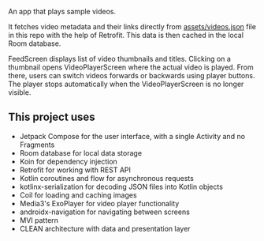 An app that plays sample videos. 

It fetches video metadata and their links directly from [assets/videos.json](https://github.com/DanielRendox/video-player-android/blob/main/assets/videos.json)
file in this repo with the help of Retrofit. This data is then cached in the local Room database.

FeedScreen displays list of video thumbnails and titles. Clicking on a thumbnail opens VideoPlayerScreen where the actual video is played. From there, users can switch videos forwards or backwards using player buttons. The player stops automatically when the VideoPlayerScreen is no longer visible.

## This project uses

- Jetpack Compose for the user interface, with a single Activity and no Fragments
- Room database for local data storage
- Koin for dependency injection
- Retrofit for working with REST API
- Kotlin coroutines and flow for asynchronous requests
- kotlinx-serialization for decoding JSON files into Kotlin objects
- Coil for loading and caching images
- Media3's ExoPlayer for video player functionality
- androidx-navigation for navigating between screens
- MVI pattern
- CLEAN architecture with data and presentation layer
